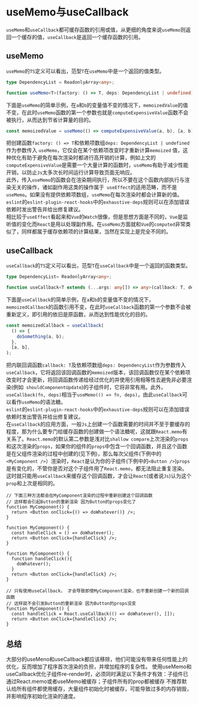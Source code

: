 # useMemo与useCallback
`useMemo`和`useCallback`都可缓存函数的引用或值，从更细的角度来说`useMemo`则返回一个缓存的值，`useCallback`是返回一个缓存函数的引用。

## useMemo
`useMemo`的`TS`定义可以看出，范型`T`在`useMemo`中是一个返回的值类型。

```ts
type DependencyList = ReadonlyArray<any>;

function useMemo<T>(factory: () => T, deps: DependencyList | undefined): T;
```

下面是`useMemo`的简单示例，在`a`和`b`的变量值不变的情况下，`memoizedValue`的值不变，在此时`useMemo`函数的第一个参数也就是`computeExpensiveValue`函数不会被执行，从而达到节省计算量的目的。

```js
const memoizedValue = useMemo(() => computeExpensiveValue(a, b), [a, b]);
```

把创建函数`factory: () => T`和依赖项数组`deps: DependencyList | undefined`作为参数传入 `useMemo`，它仅会在某个依赖项改变时才重新计算`memoized` 值，这种优化有助于避免在每次渲染时都进行高开销的计算，例如上文的`computeExpensiveValue`是需要一个大量计算的函数时，`useMemo`有助于减少性能开销，以防止`Js`太多次长时间运行计算导致页面无响应。  
此外，传入`useMemo`的函数会在渲染期间执行，所以不要在这个函数内部执行与渲染无关的操作，诸如副作用这类的操作属于` useEffect`的适用范畴，而不是`useMemo`。如果没有提供依赖项数组，`useMemo`在每次渲染时都会计算新的值。
`eslint`的`eslint-plugin-react-hooks`中的`exhaustive-deps`规则可以在添加错误依赖时发出警告并给出修复建议。  
相比较于`useEffect`看起来和`Vue`的`Watch`很像，但是思想方面是不同的，`Vue`是监听值的变化而`React`是用以处理副作用。在`useMemo`方面就和`Vue`的`computed`非常类似了，同样都属于缓存依赖项的计算结果，当然在实现上是完全不同的。

## useCallback
`useCallback`的`TS`定义可以看出，范型`T`在`useCallback`中是一个返回的函数类型。

```ts
type DependencyList= ReadonlyArray<any>;

function useCallback<T extends (...args: any[]) => any>(callback: T, deps: DependencyList): T;
```
下面是`useCallback`的简单示例，在`a`和`b`的变量值不变的情况下，`memoizedCallback`的函数引用不变，在此时`useCallback`函数的第一个参数不会被重新定义，即引用的依旧是原函数，从而达到性能优化的目的。

```js
const memoizedCallback = useCallback(
  () => {
    doSomething(a, b);
  },
  [a, b],
);
```
把内联回调函数`callback: T`及依赖项数组`deps: DependencyList`作为参数传入 `useCallback`，它将返回该回调函数的`memoized`版本，该回调函数仅在某个依赖项改变时才会更新，将回调函数传递给经过优化的并使用引用相等性去避免非必要渲染(例如` shouldComponentUpdate`)的子组件时，它将非常有用。此外，`useCallback(fn, deps)`相当于`useMemo(() => fn, deps)`，由此`useCallback`可以看作`useMemo`的语法糖。  
`eslint`的`eslint-plugin-react-hooks`中的`exhaustive-deps`规则可以在添加错误依赖时发出警告并给出修复建议。  
在`useCallback`的应用方面，一般`Js`上创建一个函数需要的时间并不至于要缓存的程度，那为什么要专门给缓存函数的创建做一个语法糖呢，这就跟`React.memo`有关系了。`React.memo`的默认第二参数是浅对比`shallow compare`上次渲染的`props`和这次渲染的`props`，如果你的组件的`props`中包含一个回调函数，并且这个函数是在父组件渲染的过程中创建的(见下例)，那么每次父组件(下例中的`<MyComponent />`）渲染时，`React`是认为你的子组件(下例中的`<Button />`)`props`是有变化的，不管你是否对这个子组件用了`React.memo`，都无法阻止重复渲染。这时就只能用`useCallback`来缓存这个回调函数，才会让`React`(或者说`Js`)认为这个`prop`和上次是相同的。

```
// 下面三种方法都会在MyComponent渲染的过程中重新创建这个回调函数
// 这样都会引起Button的重新渲染 因为Button的props变化了
function MyComponent() {
  return <Button onClick={() => doWhatever()} />;
}

function MyComponent() {
  const handleClick = () => doWhatever();
  return <Button onClick={handleClick} />;
}

function MyComponent() {
  function handleClick(){ 
    doWhatever();
  }
  return <Button onClick={handleClick} />;
}

// 只有使用useCallback， 才会导致即使MyComponent渲染，也不重新创建一个新的回调函数
// 这样就不会引发Button的重新渲染 因为Button的props没变
function MyComponent() {
  const handleClick = React.useCallBack(() => doWhatever(), []);
  return <Button onClick={handleClick} />;
}
```

## 总结
大部分的useMeno和useCallback都应该移除，他们可能没有带来任何性能上的优化，反而增加了程序首次渲染的负担，并增加程序的复杂性。
使用useMemo和useCallback优化子组件re-render时，必须同时满足以下条件才有效：子组件已通过React.memo或者useMemo被缓存；子组件所有的prop都被缓存
不推荐默认给所有组件都使用缓存，大量组件初始化时被缓存，可能导致过多的内存销毁，并影响程序初始化渲染的速度。